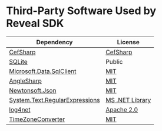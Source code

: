 # Third-Party Software Used by Reveal SDK

|Dependency|License|
|----------|-------|
|[CefSharp](https://github.com/cefsharp/cefsharp)|[CefSharp](https://raw.githubusercontent.com/cefsharp/cef-binary/master/LICENSE.txt)|
|[SQLite](https://www.sqlite.org/copyright.html)| Public|
|[Microsoft.Data.SqlClient](https://aka.ms/sqlclientproject)|[MIT](https://opensource.org/licenses/mit-license.html)|
|[AngleSharp](https://github.com/AngleSharp/AngleSharp)|[MIT](https://opensource.org/licenses/mit-license.html)|
|[Newtonsoft.Json](https://www.newtonsoft.com/json)|[MIT](https://opensource.org/licenses/mit-license.html)|
|[System.Text.RegularExpressions](https://dot.net/)|[MS .NET Library](https://dotnet.microsoft.com/en-us/dotnet_library_license.htm)|
|[log4net](https://logging.apache.org/log4net/index.html)|[Apache 2.0](https://opensource.org/licenses/apache2.0.php)|
|[TimeZoneConverter](https://github.com/mattjohnsonpint/TimeZoneConverter)|[MIT](https://opensource.org/licenses/mit-license.html)|

